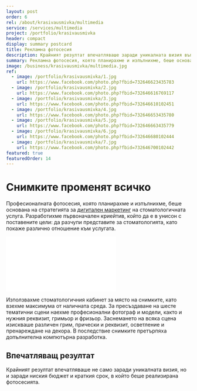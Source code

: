 ```yaml
---
layout: post
order: 6
rel: /about/krasivausmivka/multimedia
service: /services/multimedia
project: /portfolio/krasivausmivka
header: compact
display: summary postcard
title: Рекламна фотосесия
description: Крайният резултат впечатляваше заради уникалната визия въпреки ниския бюджет и краткия срок, в който беше реализирана фотосесията. 
summary: Рекламна фотосесия, която планирахме и изпълнихме, беше основана на стратегията за дигитален маркетинг на стоматологичната услуга. Разработихме първоначален криейтив, който да е в унисон с поставените цели: да разчупи представите за стоматологията, като покаже различно отношение към услугата. 
image: /business/krasivausmivka/multimedia.jpg
ref:
  - image: /portfolio/krasivausmivka/1.jpg
    url: https://www.facebook.com/photo.php?fbid=732646623435783
  - image: /portfolio/krasivausmivka/2.jpg
    url: https://www.facebook.com/photo.php?fbid=732646616769117
  - image: /portfolio/krasivausmivka/3.jpg
    url: https://www.facebook.com/photo.php?fbid=732646610102451
  - image: /portfolio/krasivausmivka/4.jpg
    url: https://www.facebook.com/photo.php?fbid=732646653435780
  - image: /portfolio/krasivausmivka/5.jpg
    url: https://www.facebook.com/photo.php?fbid=732646663435779
  - image: /portfolio/krasivausmivka/6.jpg
    url: https://www.facebook.com/photo.php?fbid=732646680102444
  - image: /portfolio/krasivausmivka/7.jpg
    url: https://www.facebook.com/photo.php?fbid=732646700102442
featured: true
featuredOrder: 14
---
```

# Снимките променят всичко
Професионалната фотосесия, която планирахме и изпълнихме, беше основана на стратегията за [дигитален маркетинг](./../../маркетинг/дигитална-маркетинг-стратегия.html) на стоматологичната услуга. Разработихме първоначален криейтив, който да е в унисон с поставените цели: да разчупи представите за стоматологията, като покаже различно отношение към услугата. 

<iframe  data-aspect="0.5625" src="//www.youtube.com/embed/HXBwSjhIM1s?rel=0" frameborder="0" allowfullscreen></iframe>

Използвахме стоматологичния кабинет за място на снимките, като взехме максимума от наличната среда. За пресъздаване на шесте тематични сцени наехме професионални фотограф и модели, както и нужния реквизит, гримьор и фризьор. Заснемането на всяка сцена изискваше различен грим, прически и реквизит, осветление и пренареждане на декора. В последствие снимките претърпяха допълнителна компютърна разработка.

## Впечатляващ резултат
Крайният резултат впечатляваше не само заради уникалната визия, но и заради ниския бюджет и краткия срок, в който беше реализирана фотосесията. 